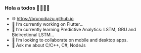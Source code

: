 ### Hola a todos 👋🦇👨‍💻

- 🌐 https://brunodiazu.github.io
- 🔭 I’m currently working on Flutter...
- 🌱 I’m currently learning Predictive Analytics: LSTM, GRU and Bidirectional LSTM...
- 👯 I’m looking to collaborate on mobile and desktop apps.
- 💬 Ask me about C/C++, C#, NodeJs


<!--
**brunodiazu/brunodiazu** is a ✨ _special_ ✨ repository because its `README.md` (this file) appears on your GitHub profile.

-->

<!--
<img src="https://github-readme-stats.vercel.app/api?username=brunodiazu&&show_icons=true&title_color=ffffff&icon_color=bb2acf&text_color=daf7dc&bg_color=151515">
-->
